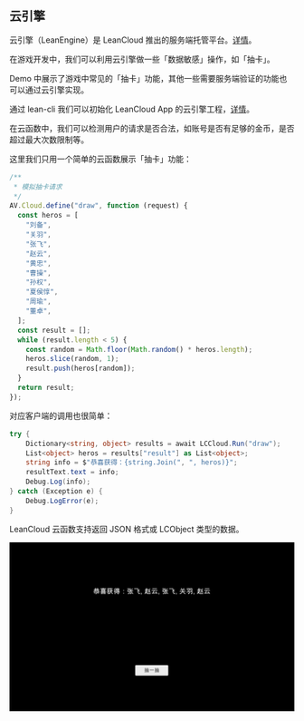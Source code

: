 ## 云引擎

云引擎（LeanEngine）是 LeanCloud 推出的服务端托管平台。[详情](https://leancloud.cn/docs/leanengine_overview.html)。

在游戏开发中，我们可以利用云引擎做一些「数据敏感」操作，如「抽卡」。

Demo 中展示了游戏中常见的「抽卡」功能，其他一些需要服务端验证的功能也可以通过云引擎实现。

通过 lean-cli 我们可以初始化 LeanCloud App 的云引擎工程，[详情](https://leancloud.cn/docs/leanengine_cli.html)。

在云函数中，我们可以检测用户的请求是否合法，如账号是否有足够的金币，是否超过最大次数限制等。

这里我们只用一个简单的云函数展示「抽卡」功能：

```javascript
/**
 * 模拟抽卡请求
 */
AV.Cloud.define("draw", function (request) {
  const heros = [
    "刘备",
    "关羽",
    "张飞",
    "赵云",
    "黄忠",
    "曹操",
    "孙权",
    "夏侯惇",
    "周瑜",
    "董卓",
  ];
  const result = [];
  while (result.length < 5) {
    const random = Math.floor(Math.random() * heros.length);
    heros.slice(random, 1);
    result.push(heros[random]);
  }
  return result;
});
```

对应客户端的调用也很简单：

```csharp
try {
    Dictionary<string, object> results = await LCCloud.Run("draw");
    List<object> heros = results["result"] as List<object>;
    string info = $"恭喜获得：{string.Join(", ", heros)}";
    resultText.text = info;
    Debug.Log(info);
} catch (Exception e) {
    Debug.LogError(e);
}
```

LeanCloud 云函数支持返回 JSON 格式或 LCObject 类型的数据。

![效果图](Cloud.png)
